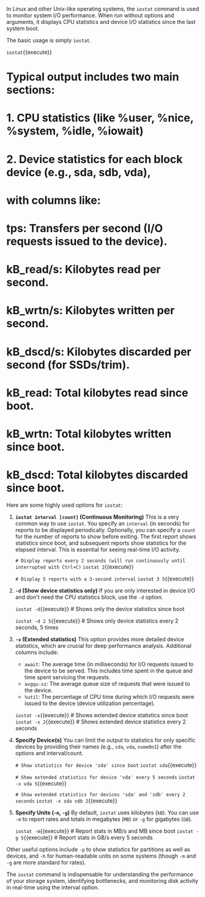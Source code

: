 In Linux and other Unix-like operating systems, the `iostat` command is used to monitor system I/O performance. When run without options and arguments, it displays CPU statistics and device I/O statistics since the last system boot.

The basic usage is simply `iostat`.

`iostat`{{execute}}
# Typical output includes two main sections:
# 1. CPU statistics (like %user, %nice, %system, %idle, %iowait)
# 2. Device statistics for each block device (e.g., sda, sdb, vda),
#    with columns like:
#    tps:         Transfers per second (I/O requests issued to the device).
#    kB_read/s:   Kilobytes read per second.
#    kB_wrtn/s:   Kilobytes written per second.
#    kB_dscd/s:   Kilobytes discarded per second (for SSDs/trim).
#    kB_read:     Total kilobytes read since boot.
#    kB_wrtn:     Total kilobytes written since boot.
#    kB_dscd:     Total kilobytes discarded since boot.

Here are some highly used options for `iostat`:

1.  **`iostat interval [count]` (Continuous Monitoring)**
    This is a very common way to use `iostat`. You specify an `interval` (in seconds) for reports to be displayed periodically. Optionally, you can specify a `count` for the number of reports to show before exiting. The first report shows statistics since boot, and subsequent reports show statistics for the elapsed interval. This is essential for seeing real-time I/O activity.

    `# Display reports every 2 seconds (will run continuously until interrupted with Ctrl+C)`
    `iostat 2`{{execute}}

    `# Display 5 reports with a 3-second interval`
    `iostat 3 5`{{execute}}

2.  **`-d` (Show device statistics only)**
    If you are only interested in device I/O and don't need the CPU statistics block, use the `-d` option.

    `iostat -d`{{execute}} # Shows only the device statistics since boot

    `iostat -d 2 5`{{execute}} # Shows only device statistics every 2 seconds, 5 times

3.  **`-x` (Extended statistics)**
    This option provides more detailed device statistics, which are crucial for deep performance analysis. Additional columns include:
    * `await`: The average time (in milliseconds) for I/O requests issued to the device to be served. This includes time spent in the queue and time spent servicing the requests.
    * `avgqu-sz`: The average queue size of requests that were issued to the device.
    * `%util`: The percentage of CPU time during which I/O requests were issued to the device (device utilization percentage).

    `iostat -x`{{execute}} # Shows extended device statistics since boot
    `iostat -x 2`{{execute}} # Shows extended device statistics every 2 seconds

4.  **Specify Device(s)**
    You can limit the output to statistics for only specific devices by providing their names (e.g., `sda`, `vda`, `nvme0n1`) after the options and interval/count.

    `# Show statistics for device 'sda' since boot`
    `iostat sda`{{execute}}

    `# Show extended statistics for device 'vda' every 5 seconds`
    `iostat -x vda 5`{{execute}}

    `# Show extended statistics for devices 'sda' and 'sdb' every 2 seconds`
    `iostat -x sda sdb 2`{{execute}}

5.  **Specify Units (`-m`, `-g`)**
    By default, `iostat` uses kilobytes (`kB`). You can use `-m` to report rates and totals in megabytes (`MB`) or `-g` for gigabytes (`GB`).

    `iostat -m`{{execute}} # Report stats in MB/s and MB since boot
    `iostat -g 5`{{execute}} # Report stats in GB/s every 5 seconds

Other useful options include `-p` to show statistics for partitions as well as devices, and `-h` for human-readable units on some systems (though `-m` and `-g` are more standard for rates).

The `iostat` command is indispensable for understanding the performance of your storage system, identifying bottlenecks, and monitoring disk activity in real-time using the interval option.
